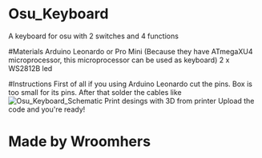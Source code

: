 # Osu_Keyboard
A keyboard for osu with 2 switches and 4 functions

#Materials
 Arduino Leonardo or Pro Mini (Because they have ATmegaXU4 microprocessor, this microprocessor can be used as keyboard)
  2 x WS2812B led
  
#Instructions
  First of all if you using Arduino Leonardo cut the pins. Box is too small for its pins.
  After that solder the cables like ![Osu_Keyboard_Schematic](https://user-images.githubusercontent.com/112983699/188744816-15e16ce9-5649-4f45-9a7f-71fd0fab0ba0.png)
  Print desings with 3D from printer
  Upload the code and you're ready!
  
# Made by Wroomhers 
